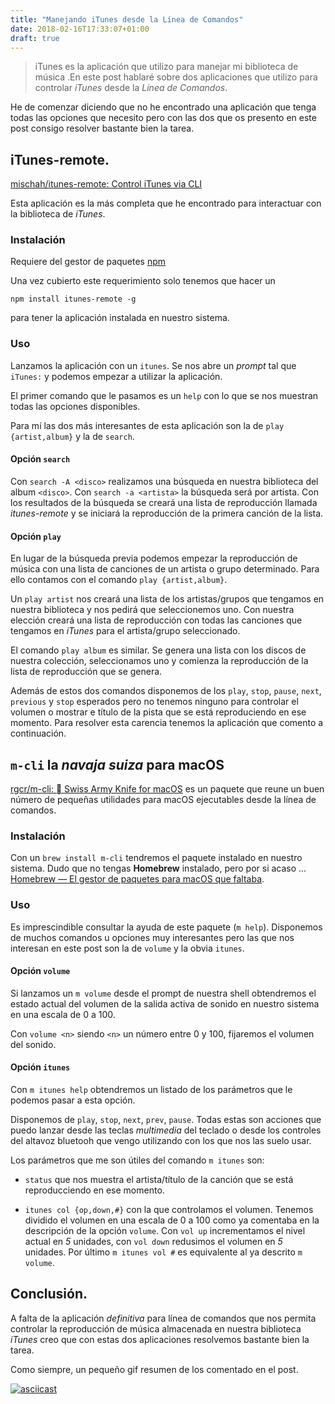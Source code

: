 ```yaml
---
title: "Manejando iTunes desde la Línea de Comandos"
date: 2018-02-16T17:33:07+01:00
draft: true
---
```


>iTunes es la aplicación que utilizo para manejar mi biblioteca de música .En este post hablaré sobre dos aplicaciones que utilizo para controlar _iTunes_ desde la _Línea de Comandos_.

He de comenzar diciendo que no he encontrado una aplicación que tenga todas las opciones que necesito pero con las dos que os presento en este post consigo resolver bastante bien la tarea.

## iTunes-remote.

[mischah/itunes-remote: Control iTunes via CLI](https://github.com/mischah/itunes-remote)

Esta aplicación es la más completa que he encontrado para interactuar con la biblioteca de *iTunes*.

### Instalación

Requiere del gestor de paquetes [npm](https://www.npmjs.com/)

Una vez cubierto este requerimiento solo tenemos que hacer un 

```
npm install itunes-remote -g
```

para tener la aplicación instalada en nuestro sistema.

### Uso

Lanzamos la aplicación con un `itunes`. Se nos abre un _prompt_ tal que `iTunes:` y podemos empezar a utilizar la aplicación.

El primer comando que le pasamos es un `help` con lo que se nos muestran todas las opciones disponibles.

Para mí las dos más interesantes de esta aplicación son la de `play {artist,album}` y la de `search`.

#### Opción `search`

Con `search -A <disco>` realizamos una búsqueda en nuestra biblioteca del album  `<disco>`. Con `search -a <artista>` la búsqueda será por artista. Con los resultados de la búsqueda se creará una lista de reproducción llamada _itunes-remote_ y se iniciará la reproducción de la primera canción de la lista.

#### Opción `play`

En lugar de la búsqueda previa podemos empezar la reproducción de música con una lista de canciones de un artista o grupo determinado. Para ello contamos con el comando `play {artist,album}`.

Un `play artist` nos creará una lista de los artistas/grupos que tengamos en nuestra biblioteca y nos pedirá que seleccionemos uno. Con nuestra elección creará una lista de reproducción con todas las canciones que tengamos en *iTunes* para el artista/grupo seleccionado.

El comando `play album` es similar. Se genera una lista con los discos de nuestra colección, seleccionamos uno y comienza la reproducción de la lista de reproducción que se genera.

Además de estos dos comandos disponemos de los `play`, `stop`, `pause`, `next`, `previous` y `stop` esperados pero no tenemos ninguno para controlar el volumen o mostrar e título de la pista que se está reproduciendo en ese momento. Para resolver esta carencia tenemos la aplicación que comento a continuación.

## `m-cli` la _navaja suiza_ para macOS 

[rgcr/m-cli:  Swiss Army Knife for macOS](https://github.com/rgcr/m-cli) es un paquete que reune un buen número de pequeñas utilidades para macOS ejecutables desde la línea de comandos.

### Instalación

Con un `brew install m-cli` tendremos el paquete instalado en nuestro sistema. Dudo que no tengas **Homebrew** instalado, pero por si acaso  ... [Homebrew — El gestor de paquetes para macOS que faltaba](https://brew.sh/index_es.html).

### Uso

Es imprescindible consultar la ayuda de este paquete (`m help`). Disponemos de muchos comandos u opciones muy interesantes pero las que nos interesan en este post son la de `volume` y la obvia `itunes`.

#### Opción `volume`

Si lanzamos un `m volume` desde el prompt de nuestra shell obtendremos el estado actual del volumen de la salida activa de sonido en nuestro sistema en una escala de 0 a 100.

Con `volume <n>` siendo `<n>` un número entre 0 y 100, fijaremos el volumen del sonido.

#### Opción `itunes`

Con `m itunes help` obtendremos un listado de los parámetros que le podemos pasar a esta opción. 

Disponemos de `play`, `stop`, `next`, `prev`, `pause`. Todas estas son acciones que puedo lanzar desde las teclas _multimedia_ del teclado o desde los controles del altavoz bluetooh que vengo utilizando con los que nos las suelo usar.

Los parámetros que me son útiles del comando `m itunes` son:

 - `status` que nos muestra el artista/título de la canción que se está reproducciendo en ese momento.

 - `itunes col {op,down,#}` con la que controlamos el volumen. Tenemos dividido el volumen en una escala de 0 a 100 como ya comentaba en la descripción de la opción `volume`. Con `vol up` incrementamos el nivel actual en _5_ unidades, con `vol down` redusimos el volumen en _5_ unidades. Por último `m itunes vol #` es equivalente al ya descrito `m volume`. 

## Conclusión.

 A falta de la aplicación _definitiva_ para línea de comandos que nos permita controlar la reproducción de música almacenada en nuestra biblioteca _iTunes_ creo que con estas dos aplicaciones resolvemos bastante bien la tarea.

 Como siempre, un pequeño gif resumen de los comentado en el post.

[![asciicast](https://asciinema.org/a/xReWVaPt4MkQv90AyEEHgv50K.png)](https://asciinema.org/a/xReWVaPt4MkQv90AyEEHgv50K)
